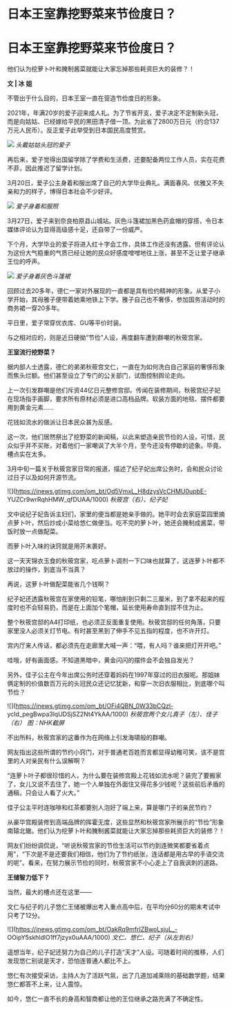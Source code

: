 # 日本王室靠挖野菜来节俭度日？

# 日本王室靠挖野菜来节俭度日？

他们认为挖萝卜叶和腌制酱菜就能让大家忘掉那些耗资巨大的装修？！

**文 | 冰 姐**

不管出于什么目的，日本王室一直在营造节俭度日的形象。

2021年，年满20岁的爱子迎来成人礼。为了节省开支，爱子决定不定制新头冠，而是向姑姑、已经嫁给平民的黑田清子借一顶。为此省了2800万日元（约合137万元人民币）。反正爱子此举受到日本国民高度赞赏。

![](https://inews.gtimg.com/om_bt/O0Rsk2AtHZ2-H1Pl0BclFTclsi9Yq0O_lPwtuy8x0J00MAA/1000)
_头戴姑姑头冠的爱子_

再后来，爱子觉得出国留学除了学费和生活费，还要配备两位工作人员，实在花费不菲，因此推迟了留学计划。

3月20日，爱子公主身着和服出席了自己的大学毕业典礼。满面春风、优雅又不失亲和力的样子，博得日本社会不少好评。

![](https://inews.gtimg.com/om_bt/OrCSmIXlpZjYXmZ5I38o0-TJEPPbsSEQVVRyILj5wHJJ4AA/1000)
_爱子身着和服照_

3月27日，爱子来到奈良柏原县山城站。灰色斗篷裙加黑色药盒帽的穿搭，令日本媒体评论认为显得高级感十足，还自带了一份威严。

下个月，大学毕业的爱子将进入红十字会工作，具体工作还没有透露。但有评论认为这份大气稳重的气质已经让她的民众好感度噌噌地往上涨，甚至不乏让爱子继承王位的呼声。

![](https://inews.gtimg.com/om_bt/OHtiOOpvRIKXzSKYgLSJs3lRuit1oTlOsaKF-v9kyjBosAA/1000)
_爱子身着灰色斗篷裙_

回顾过去20多年，德仁一家对外展现的一直都是具有俭约精神的形象。从爱子小学开始，其母雅子便带着她乘地铁上下学。雅子自己也不奢侈，参加国务活动时的商务裙一穿20多年。

平日里，爱子常穿优衣库、GU等平价时装。

与之相对应的，则是近日硬拗“节俭”人设，再度翻车遭到群嘲的秋筱宫家。

**王室流行挖野菜？**

据内部人士透露，德仁的弟弟秋筱宫文仁，一直在为如何洗白自己家庭的奢侈形象而焦头烂额。他们甚至设立了专门的公关部门，试图控制舆论走向。

上一次引发群嘲是他们斥资44亿日元整修宫邸。传闻在装修期间，秋筱宫纪子妃在现场指手画脚，要求所有原材必须是进口高档品牌。软装方面的地毯、摆件都要用到黄金元素……

花钱如流水的做派让日本民众甚为反感。

这一次，他们居然祭出了挖野菜的新闻稿，以此来塑造亲民节俭的人设，可惜，民众似乎并不买账，对着他们一家嘲讽了大半个月，至今还没有停歇的迹象。毕竟，槽点实在太多。

3月中旬一篇关于秋筱宫家日常的报道，描述了纪子妃出席公务时，会和民众讨论过日子以及如何开源节流。

![](https://inews.gtimg.com/om_bt/Od5VmxL_H8dzysVcCHMU0upbE-
YUZCr9wrRqhHMW_qfDUAA/1000) _秋筱宫（右）、纪子妃_

文中说纪子妃告诉主妇们，家里的便当都是她亲手做的。她平时会去家庭菜园里摘点萝卜叶，然后炒成小菜给悠仁做便当。吃不完的萝卜叶，她还会腌制成酱菜，带饭时放一点做配菜。

而萝卜叶入味的诀窍就是用芥末裹好。

这一天天锦衣玉食的秋筱宫家，吃点萝卜调剂一下口味也就算了，这连萝卜叶都不放过的操作，到底当不当真？

再说，这萝卜叶做配菜能省几个钱啊？

纪子妃还透露秋筱宫在家使用的铅笔，哪怕削到只剩二三厘米，到了拿不起来的程度时也不会轻易扔，而是在上面加个笔帽，延长使用寿命直到捏不住为止。

整个秋筱宫邸的A4打印纸，也必须正反面重复使用。秋筱宫邸的任何角落，只要家里没人必须关灯节电。有时甚至黑到了伸手不见五指的程度，也不许开灯。

宫内厅来人传话，都必须先在走廊里大喊一声：“喂，有人吗？谁来把灯开开吧。”

哇哦，好有画面感。不知道黑暗中，黄金闪闪的摆件会不会独自发光？

另外，佳子公主在今年出席公务时还穿着妈妈在1997年穿过的旧衣服呢。那姐妹俩定制的价值数百万元的头冠民众还记忆犹新，和穿一次旧衣服相比，到底哪个叫节俭？

![](https://inews.gtimg.com/om_bt/OFi4QBN_0W33bCQzl-
ycId_pegBwpa3lqUDSjSZ2Nt4YkAA/1000) _秋筱宫两个女儿真子（左）、佳子（右） 图：NHK截屏_

不出所料，秋筱宫家的这番作为在网络上引发海啸般的群嘲。

网友指出这些所谓的节约小窍门，对于普通老百姓而言都显得幼稚可笑，该不是宫里的人对亲民有什么误解啊？

“连萝卜叶子都很珍惜的人，为什么要在装修宫殿上花钱如流水呢？装完了要搬家了，女儿又说不去住了，她一个人单独在外面住又得花多少钱呢？这些前后矛盾的通稿，只会让人看了火大。”

佳子公主平时连咖啡和红茶都要别人泡好了端上来，算是哪门子的亲民节约？

从豪华宫殿装修到高端品牌的挥霍无度，这些显然和秋筱宫家所展示的“节俭”形象南辕北辙。他们认为挖萝卜叶和腌制酱菜就能让大家忘掉那些耗资巨大的装修？！

网友们纷纷调侃说，“听说秋筱宫家的节俭生活可以节约到连微笑都要省着点用”，“下次是不是还要我们相信，他们为了节约纸张，连话都是用古早的手语交流的呢”。看来，在努力展示节俭的同时，秋筱宫家不小心走上了自我讽刺的道路。

**王储智力低下？**

当然，最大的槽点还在这里——

文仁与纪子的儿子悠仁王储被爆出考入重点高中后，在平均分60分的期末考试中只考了12分。

![](https://inews.gtimg.com/om_bt/OakRq9mfrIZBwoLsjuL_-
OOipY5skhldlO1ff7jzyx0uAAA/1000) _文仁、悠仁、纪子（从左到右）_

遥想当年，纪子妃还努力为自己的儿子打造“天才”人设。可随着时间的推移，人们发现悠仁别说是天才，恐怕连普通人都比不上。

悠仁有次接受采访，主持人为了活跃气氛，出了几道加减乘除的基础数学题，结果悠仁都答不上来，让人震惊。

如今，悠仁一直不长的身高和智商都让他的王位继承之路充满了不确定性。

